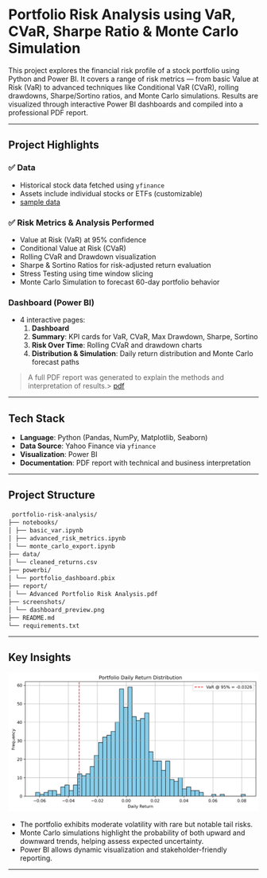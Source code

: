 #  Portfolio Risk Analysis using VaR, CVaR, Sharpe Ratio & Monte Carlo Simulation

This project explores the financial risk profile of a stock portfolio using Python and Power BI. It covers a range of risk metrics — from basic Value at Risk (VaR) to advanced techniques like Conditional VaR (CVaR), rolling drawdowns, Sharpe/Sortino ratios, and Monte Carlo simulations. Results are visualized through interactive Power BI dashboards and compiled into a professional PDF report.

---

##  Project Highlights

### ✅ Data
- Historical stock data fetched using `yfinance`
- Assets include individual stocks or ETFs (customizable)
- [sample data](https://github.com/intheperkofextinction/VaR-for-portfolio/blob/main/portfolio_daily_returns.csv)

### ✅ Risk Metrics & Analysis Performed
- Value at Risk (VaR) at 95% confidence
- Conditional Value at Risk (CVaR)
- Rolling CVaR and Drawdown visualization
- Sharpe & Sortino Ratios for risk-adjusted return evaluation
- Stress Testing using time window slicing
- Monte Carlo Simulation to forecast 60-day portfolio behavior

###  Dashboard (Power BI)
- 4 interactive pages:
  1. **Dashboard**
  2. **Summary**: KPI cards for VaR, CVaR, Max Drawdown, Sharpe, Sortino
  3. **Risk Over Time**: Rolling CVaR and drawdown charts
  4. **Distribution & Simulation**: Daily return distribution and Monte Carlo forecast paths

> A full PDF report was generated to explain the methods and interpretation of results.> 
[pdf](https://github.com/intheperkofextinction/VaR-for-portfolio/blob/main/Advanced%20Portfolio%20Risk%20Analysis%20(1).pdf)

---

## Tech Stack

- **Language**: Python (Pandas, NumPy, Matplotlib, Seaborn)
- **Data Source**: Yahoo Finance via `yfinance`
- **Visualization**: Power BI
- **Documentation**: PDF report with technical and business interpretation

---

##  Project Structure

```
 portfolio-risk-analysis/
├── notebooks/
│ ├── basic_var.ipynb
│ ├── advanced_risk_metrics.ipynb
│ └── monte_carlo_export.ipynb
├── data/
│ └── cleaned_returns.csv
├── powerbi/
│ └── portfolio_dashboard.pbix
├── report/
│ └── Advanced Portfolio Risk Analysis.pdf
├── screenshots/
│ └── dashboard_preview.png
├── README.md
└── requirements.txt
```
---

##  Key Insights

![historical_method](https://github.com/intheperkofextinction/VaR-for-portfolio/blob/main/Portfolio_var_historical_method.png)

- The portfolio exhibits moderate volatility with rare but notable tail risks.
- Monte Carlo simulations highlight the probability of both upward and downward trends, helping assess expected uncertainty.
- Power BI allows dynamic visualization and stakeholder-friendly reporting.

---

